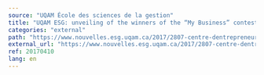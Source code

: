 ```yaml
---
source: "UQAM École des sciences de la gestion"
title: "UQAM ESG: unveiling of the winners of the “My Business” contest (French Only)"
categories: "external"
path: "https://www.nouvelles.esg.uqam.ca/2017/2807-centre-dentrepreneuriat-esg-uqam-devoilement-laureats-concours-mon-entreprise"
external_url: "https://www.nouvelles.esg.uqam.ca/2017/2807-centre-dentrepreneuriat-esg-uqam-devoilement-laureats-concours-mon-entreprise"
ref: 20170410
lang: en
---
```

